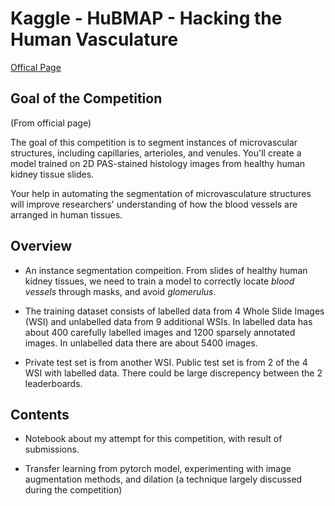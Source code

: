 # Kaggle - HuBMAP - Hacking the Human Vasculature

[Offical Page](https://www.kaggle.com/competitions/hubmap-hacking-the-human-vasculature)

## Goal of the Competition

(From official page) 

The goal of this competition is to segment instances of microvascular structures, including capillaries, arterioles, and venules. You'll create a model trained on 2D PAS-stained histology images from healthy human kidney tissue slides.

Your help in automating the segmentation of microvasculature structures will improve researchers' understanding of how the blood vessels are arranged in human tissues.

## Overview

- An instance segmentation compeition. From slides of healthy human kidney tissues, we need to train a model to correctly locate *blood vessels* through masks, and avoid *glomerulus*. 

- The training dataset consists of labelled data from 4 Whole Slide Images (WSI) and unlabelled data from 9 additional WSIs. In labelled data has about 400 carefully labelled images and 1200 sparsely annotated images. In unlabelled data there are about 5400 images.

- Private test set is from another WSI. Public test set is from 2 of the 4 WSI with labelled data. There could be large discrepency between the 2 leaderboards.

## Contents

- Notebook about my attempt for this competition, with result of submissions.

- Transfer learning from pytorch model, experimenting with image augmentation methods, and dilation (a technique largely discussed during the competition)